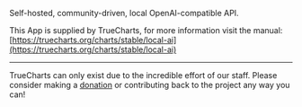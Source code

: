 Self-hosted, community-driven, local OpenAI-compatible API.

This App is supplied by TrueCharts, for more information visit the manual: [https://truecharts.org/charts/stable/local-ai](https://truecharts.org/charts/stable/local-ai)

---

TrueCharts can only exist due to the incredible effort of our staff.
Please consider making a [donation](https://truecharts.org/sponsor) or contributing back to the project any way you can!
